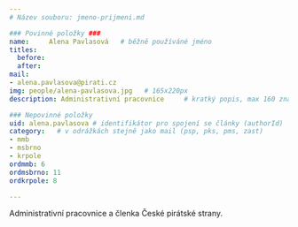 ```yaml
---
# Název souboru: jmeno-prijmeni.md

### Povinné položky ###
name:     Alena Pavlasová  	# běžně používáné jméno
titles:
  before: 
  after:
mail:
- alena.pavlasova@pirati.cz
img: people/alena-pavlasova.jpg   # 165x220px
description: Administrativní pracovnice 	# kratký popis, max 160 znaků

### Nepovinné položky
uid: alena.pavlasova # identifikátor pro spojení se články (authorId)
category: 	# v odrážkách stejně jako mail (psp, pks, pms, zast)
- mmb
- msbrno
- krpole
ordmmb: 6
ordmsbrno: 11
ordkrpole: 8

---
```


Administrativní pracovnice a členka České pirátské strany.
